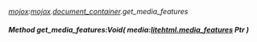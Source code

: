 _[mojox](../../modules/mojox/mojox-module.md):[mojox](../../modules/mojox/mojox-module.md).[document\_container](../../modules/mojox/mojox-document_container.md).get\_media\_features_
##### Method get\_media\_features:Void( media:[litehtml.media_features](../../modules/litehtml/litehtml-media_features.md) Ptr )

